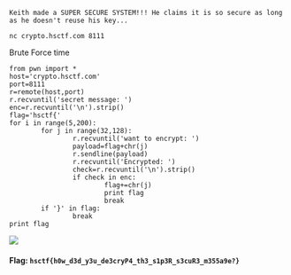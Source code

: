 ```
Keith made a SUPER SECURE SYSTEM!!! He claims it is so secure as long as he doesn't reuse his key...

nc crypto.hsctf.com 8111
```

Brute Force time

```
from pwn import *
host='crypto.hsctf.com'
port=8111
r=remote(host,port)
r.recvuntil('secret message: ')
enc=r.recvuntil('\n').strip()
flag='hsctf{'
for i in range(5,200):
        for j in range(32,128):
                r.recvuntil('want to encrypt: ')
                payload=flag+chr(j)
                r.sendline(payload)
                r.recvuntil('Encrypted: ')
                check=r.recvuntil('\n').strip()
                if check in enc:
                        flag+=chr(j)
                        print flag
                        break
        if '}' in flag:
                break
print flag
```
![](https://i.imgur.com/XxXwvQO.png)

#### Flag: `hsctf{h0w_d3d_y3u_de3cryP4_th3_s1p3R_s3cuR3_m355a9e?}`
